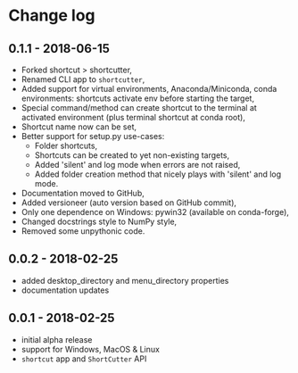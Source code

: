 Change log
==========

## 0.1.1 - 2018-06-15

* Forked shortcut > shortcutter,
* Renamed CLI app to `shortcutter`,
* Added support for virtual environments, Anaconda/Miniconda, conda environments: shortcuts activate env before starting the target,
* Special command/method can create shortcut to the terminal at activated environment (plus terminal shortcut at conda root),
* Shortcut name now can be set,
* Better support for setup.py use-cases:
  * Folder shortcuts,
  * Shortcuts can be created to yet non-existing targets,
  * Added 'silent' and log mode when errors are not raised,
  * Added folder creation method that nicely plays with 'silent' and log mode.
* Documentation moved to GitHub,
* Added versioneer (auto version based on GitHub commit),
* Only one dependence on Windows: pywin32 (available on conda-forge),
* Changed docstrings style to NumPy style,
* Removed some unpythonic code. 


## 0.0.2 - 2018-02-25

* added desktop_directory and menu_directory properties
* documentation updates


## 0.0.1 - 2018-02-25

* initial alpha release
* support for Windows, MacOS & Linux
* `shortcut` app and `ShortCutter` API
